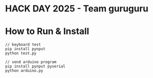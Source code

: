 # HACK DAY 2025 - Team guruguru

# How to Run & Install
```
// keyboard test
pip install pynput
python test.py
```

```
// send arduino program
pip install pynput pyserial
python arduino.py
```